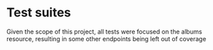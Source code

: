 # Test suites

Given the scope of this project, all tests were focused on the albums resource, resulting in some other endpoints being left out of coverage
